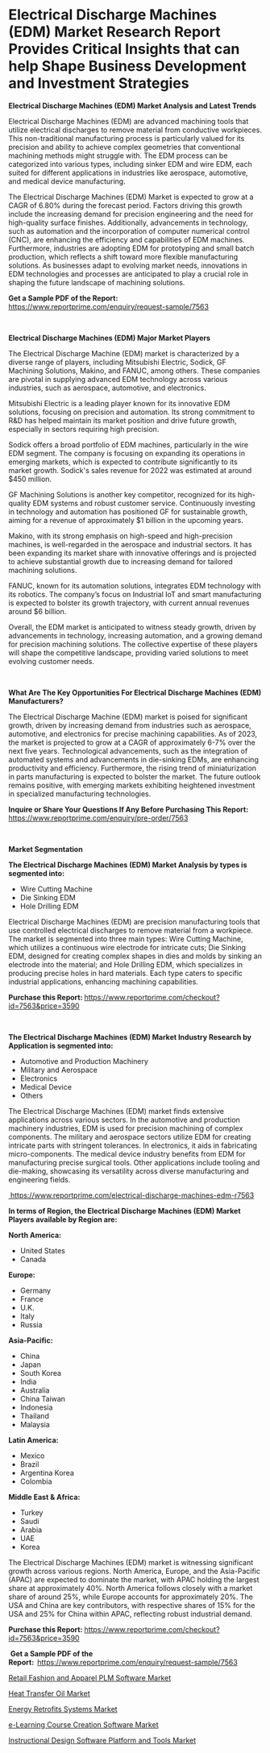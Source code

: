 <p><h1>Electrical Discharge Machines (EDM) Market Research Report Provides Critical Insights that can help Shape Business Development and Investment Strategies</h1></p><p><strong>Electrical Discharge Machines (EDM) Market Analysis and Latest Trends</strong></p>
<p><p>Electrical Discharge Machines (EDM) are advanced machining tools that utilize electrical discharges to remove material from conductive workpieces. This non-traditional manufacturing process is particularly valued for its precision and ability to achieve complex geometries that conventional machining methods might struggle with. The EDM process can be categorized into various types, including sinker EDM and wire EDM, each suited for different applications in industries like aerospace, automotive, and medical device manufacturing.</p><p>The Electrical Discharge Machines (EDM) Market is expected to grow at a CAGR of 6.80% during the forecast period. Factors driving this growth include the increasing demand for precision engineering and the need for high-quality surface finishes. Additionally, advancements in technology, such as automation and the incorporation of computer numerical control (CNC), are enhancing the efficiency and capabilities of EDM machines. Furthermore, industries are adopting EDM for prototyping and small batch production, which reflects a shift toward more flexible manufacturing solutions. As businesses adapt to evolving market needs, innovations in EDM technologies and processes are anticipated to play a crucial role in shaping the future landscape of machining solutions.</p></p>
<p><strong>Get a Sample PDF of the Report:&nbsp;</strong> <a href="https://www.reportprime.com/enquiry/request-sample/7563">https://www.reportprime.com/enquiry/request-sample/7563</a></p>
<p>&nbsp;</p>
<p><strong>Electrical Discharge Machines (EDM) Major Market Players</strong></p>
<p><p>The Electrical Discharge Machine (EDM) market is characterized by a diverse range of players, including Mitsubishi Electric, Sodick, GF Machining Solutions, Makino, and FANUC, among others. These companies are pivotal in supplying advanced EDM technology across various industries, such as aerospace, automotive, and electronics.</p><p>Mitsubishi Electric is a leading player known for its innovative EDM solutions, focusing on precision and automation. Its strong commitment to R&D has helped maintain its market position and drive future growth, especially in sectors requiring high precision.</p><p>Sodick offers a broad portfolio of EDM machines, particularly in the wire EDM segment. The company is focusing on expanding its operations in emerging markets, which is expected to contribute significantly to its market growth. Sodick's sales revenue for 2022 was estimated at around $450 million.</p><p>GF Machining Solutions is another key competitor, recognized for its high-quality EDM systems and robust customer service. Continuously investing in technology and automation has positioned GF for sustainable growth, aiming for a revenue of approximately $1 billion in the upcoming years.</p><p>Makino, with its strong emphasis on high-speed and high-precision machines, is well-regarded in the aerospace and industrial sectors. It has been expanding its market share with innovative offerings and is projected to achieve substantial growth due to increasing demand for tailored machining solutions.</p><p>FANUC, known for its automation solutions, integrates EDM technology with its robotics. The company’s focus on Industrial IoT and smart manufacturing is expected to bolster its growth trajectory, with current annual revenues around $6 billion. </p><p>Overall, the EDM market is anticipated to witness steady growth, driven by advancements in technology, increasing automation, and a growing demand for precision machining solutions. The collective expertise of these players will shape the competitive landscape, providing varied solutions to meet evolving customer needs.</p></p>
<p>&nbsp;</p>
<p><strong>What Are The Key Opportunities For Electrical Discharge Machines (EDM) Manufacturers?</strong></p>
<p><p>The Electrical Discharge Machine (EDM) market is poised for significant growth, driven by increasing demand from industries such as aerospace, automotive, and electronics for precise machining capabilities. As of 2023, the market is projected to grow at a CAGR of approximately 6-7% over the next five years. Technological advancements, such as the integration of automated systems and advancements in die-sinking EDMs, are enhancing productivity and efficiency. Furthermore, the rising trend of miniaturization in parts manufacturing is expected to bolster the market. The future outlook remains positive, with emerging markets exhibiting heightened investment in specialized manufacturing technologies.</p></p>
<p><strong>Inquire or Share Your Questions If Any Before Purchasing This Report:</strong> <a href="https://www.reportprime.com/enquiry/pre-order/7563">https://www.reportprime.com/enquiry/pre-order/7563</a></p>
<p>&nbsp;</p>
<p><strong>Market Segmentation</strong></p>
<p><strong>The Electrical Discharge Machines (EDM) Market Analysis by types is segmented into:</strong></p>
<p><ul><li>Wire Cutting Machine</li><li>Die Sinking EDM</li><li>Hole Drilling EDM</li></ul></p>
<p><p>Electrical Discharge Machines (EDM) are precision manufacturing tools that use controlled electrical discharges to remove material from a workpiece. The market is segmented into three main types: Wire Cutting Machine, which utilizes a continuous wire electrode for intricate cuts; Die Sinking EDM, designed for creating complex shapes in dies and molds by sinking an electrode into the material; and Hole Drilling EDM, which specializes in producing precise holes in hard materials. Each type caters to specific industrial applications, enhancing machining capabilities.</p></p>
<p><strong>Purchase this Report:&nbsp;</strong><a href="https://www.reportprime.com/checkout?id=7563&price=3590">https://www.reportprime.com/checkout?id=7563&price=3590</a></p>
<p>&nbsp;</p>
<p><strong>The Electrical Discharge Machines (EDM) Market Industry Research by Application is segmented into:</strong></p>
<p><ul><li>Automotive and Production Machinery</li><li>Military and Aerospace</li><li>Electronics</li><li>Medical Device</li><li>Others</li></ul></p>
<p><p>The Electrical Discharge Machines (EDM) market finds extensive applications across various sectors. In the automotive and production machinery industries, EDM is used for precision machining of complex components. The military and aerospace sectors utilize EDM for creating intricate parts with stringent tolerances. In electronics, it aids in fabricating micro-components. The medical device industry benefits from EDM for manufacturing precise surgical tools. Other applications include tooling and die-making, showcasing its versatility across diverse manufacturing and engineering fields.</p></p>
<p><a href="https://www.reportprime.com/electrical-discharge-machines-edm-r7563">&nbsp;https://www.reportprime.com/electrical-discharge-machines-edm-r7563</a></p>
<p><strong>In terms of Region, the Electrical Discharge Machines (EDM) Market Players available by Region are:</strong></p>
<p>
    <p> <strong> North America: </strong>
        <ul>
            <li>United States</li>
            <li>Canada</li>
        </ul>
        </p> 
    <p> <strong> Europe: </strong>
        <ul>
            <li>Germany</li>
            <li>France</li>
            <li>U.K.</li>
            <li>Italy</li>
            <li>Russia</li>
        </ul>
        </p> 
    <p> <strong> Asia-Pacific: </strong>
        <ul>
            <li>China</li>
            <li>Japan</li>
            <li>South Korea</li>
            <li>India</li>
            <li>Australia</li>
            <li>China Taiwan</li>
            <li>Indonesia</li>
            <li>Thailand</li>
            <li>Malaysia</li>
        </ul>
        </p> 
    <p> <strong> Latin America: </strong>
        <ul>
            <li>Mexico</li>
            <li>Brazil</li>
            <li>Argentina Korea</li>
            <li>Colombia</li>
        </ul>
        </p> 
    <p> <strong> Middle East & Africa: </strong>
        <ul>
            <li>Turkey</li>
            <li>Saudi</li>
            <li>Arabia</li>
            <li>UAE</li>
            <li>Korea</li>
        </ul>
    </p>
    </p>
<p><p>The Electrical Discharge Machines (EDM) market is witnessing significant growth across various regions. North America, Europe, and the Asia-Pacific (APAC) are expected to dominate the market, with APAC holding the largest share at approximately 40%. North America follows closely with a market share of around 25%, while Europe accounts for approximately 20%. The USA and China are key contributors, with respective shares of 15% for the USA and 25% for China within APAC, reflecting robust industrial demand.</p></p>
<p><strong>Purchase this Report: </strong><a href="https://www.reportprime.com/checkout?id=7563&price=3590">https://www.reportprime.com/checkout?id=7563&price=3590</a></p>
<p>&nbsp;<strong>Get a Sample PDF of the Report:&nbsp;&nbsp;</strong><a href="https://www.reportprime.com/enquiry/request-sample/7563">https://www.reportprime.com/enquiry/request-sample/7563</a></p>
<p><strong></strong></p>
<p><p><a href="https://medium.com/@julia.vaughan5768/retail-fashion-and-apparel-plm-software-market-insights-market-products-and-regional-analysis-b7bd6caac9ca">Retail Fashion and Apparel PLM Software Market</a></p><p><a href="https://www.linkedin.com/pulse/heat-transfer-oil-market-revolution-2024-2031-trends-shaping-tk9me?trackingId=mNRCXsovQQivKqTotjmA2Q%3D%3D">Heat Transfer Oil Market</a></p><p><a href="https://medium.com/@julia.vaughan5768/global-energy-retrofits-systems-market-size-is-expected-to-experience-a-cagr-of-9-7-61bc36611405">Energy Retrofits Systems Market</a></p><p><a href="https://issuu.com/reportprime-2/docs/e-learning-course-creation-software_0cc81f287676ad">e-Learning Course Creation Software Market</a></p><p><a href="https://issuu.com/reportprime-2/docs/instructional-design-software-platf_d6b91548c2a2f2">Instructional Design Software Platform and Tools Market</a></p></p>